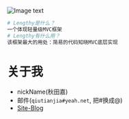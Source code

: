 ![Image text](https://github.com/qiutianjia/Lengthy/blob/master/public/static/img/LOGO.PNG)
```PHP
# Lengthy是什么？
一个体现轻量级MVC框架
# Lengthy有什么用？
该框架最大的用处：简易的代码知晓MVC底层实现
```

# 关于我
* nickName(秋田嘉)
* 邮件(`qiutianjia#yeah.net`, 把#换成@)
* [Site-Blog](http://qiutianjia.cnblogs.com)
